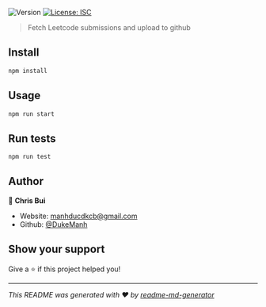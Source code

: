 <p>
  <img alt="Version" src="https://img.shields.io/badge/version-1.0.0-blue.svg?cacheSeconds=2592000" />
  <a href="#" target="_blank">
    <img alt="License: ISC" src="https://img.shields.io/badge/License-ISC-yellow.svg" />
  </a>
</p>

> Fetch Leetcode submissions and upload to github

## Install

```sh
npm install
```

## Usage

```sh
npm run start
```

## Run tests

```sh
npm run test
```

## Author

👤 **Chris Bui**

* Website: manhducdkcb@gmail.com
* Github: [@DukeManh](https://github.com/DukeManh)

## Show your support

Give a ⭐️ if this project helped you!

***
_This README was generated with ❤️ by [readme-md-generator](https://github.com/kefranabg/readme-md-generator)_
